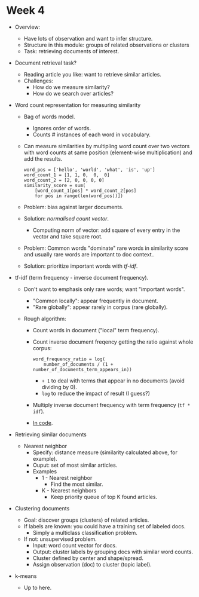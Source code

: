 # Week 4

* Overview:
  * Have lots of observation and want to infer structure.
  * Structure in this module: groups of related observations or clusters
  * Task: retrieving documents of interest.

* Document retrieval task?

  * Reading article you like: want to retrieve similar articles.
  * Challenges:
    * How do we measure similarity?
    * How do we search over articles?

* Word count representation for measuring similarity

  * Bag of words model.

    * Ignores order of words.
    * Counts # instances of each word in vocabulary.

  * Can measure similarities by multipling word count over two vectors with word counts at same position (element-wise multiplication) and add the results.

    ```
    word_pos = ['hello', 'world', 'what', 'is', 'up']
    word_count_1 = [1, 1, 0,  0,  0]
    word_count_2 = [2, 0, 0, 0, 0]
    similarity_score = sum(
        [word_count_1[pos] * word_count_2[pos]
        for pos in range(len(word_pos))])
    ```

  * Problem: bias against larger documents.

  * Solution: *normalised count vector*.

    * Computing norm of vector: add square of every entry in the vector and take square root.

  * Problem: Common words "dominate" rare words in similarity score and usually rare words are important to doc context..
  * Solution: prioritize important words with *tf-idf*.

* tf-idf (term frequency - inverse document frequency).
  
  * Don't want to emphasis only rare words; want "important words".

    * "Common locally": appear frequently in document.
    * "Rare globally": appear rarely in corpus (rare globally). 

  * Rough algorithm:

    * Count words in document ("local" term frequency).
    * Count inverse document freqency getting the ratio against whole corpus:

      ```
      word_frequency_ratio = log(
          number_of_documents / (1 + number_of_documents_term_appears_in))
      ```

      * ``+ 1`` to deal with terms that appear in no documents (avoid dividing by 0).
      * ``log`` to reduce the impact of result (I guess?)

    * Multiply inverse document frequency with term frequency (``tf * idf``).

    * [In code](./code/td-idf.py).

* Retrieving similar documents 

  * Nearest neighbor
    * Specify: distance measure (similarity calculated above, for example).
    * Ouput: set of most similar articles.
    * Examples
      * 1 - Nearest neighbor
        * Find the most similar.
      * K - Nearest neighbors
        * Keep priority queue of top K found articles.

* Clustering documents
  * Goal: discover groups (clusters) of related articles.
  * If labels are known: you could have a training set of labeled docs.
    * Simply a multiclass classification problem.
  * If not: unsupervised problem.
    * Input: word count vector for docs.
    * Output: cluster labels by grouping docs with similar word counts.
    * Cluster defined by center and shape/spread.
    * Assign observation (doc) to cluster (topic label).

* k-means
  * Up to here.
